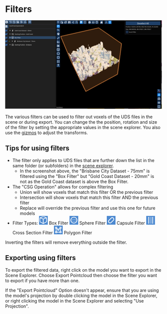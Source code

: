 # Filters

![Filter Example](../media/filtering-box.jpg)

The various filters can be used to filter out voxels of the UDS files in the scene or during export. You can change the the position, rotation and size of the filter by setting the appropriate values in the scene explorer. You also use the [gizmos](./gizmos.md) to adjust the transforms.

## Tips for using filters
  - The filter only applies to UDS files that are further down the list in the same folder (or subfolders) in the [scene explorer](./explorer.md).
    - In the screenshot above, the "Brisbane City Dataset - 75mm" is filtered using the "Box Filter" but "Gold Coast Dataset - 20mm" is not as the Gold Coast dataset is above the Box Filter.
  - The "CSG Operation" allows for complex filtering
    - Union will show voxels that match this filter OR the previous filter
    - Intersection will show voxels that match this filter AND the previous filter
    - Replace will override the previous filter and use this one for future models
  - Filter Types:
    ![](../media/icon-filter-box.png) Box Filter
    ![](../media/icon-filter-sphere.png) Sphere Filter
    ![](../media/icon-filter-capsule.png) Capsule Filter
    ![](../media/icon-filter-cross-section.png) Cross Section Filter
    ![](../media/icon-filter-polygon.png) Polygon Filter

Inverting the filters will remove everything outside the filter.

## Exporting using filters
To export the filtered data, right click on the model you want to export in the Scene Explorer. Choose Export Pointcloud then choose the filter you want to export if you have more than one.

If the "Export Pointcloud" Option doesn't appear, ensure that you are using the model's projection by double clicking the model in the Scene Explorer, or right clicking the model in the Scene Explorer and selecting "Use Projection".
